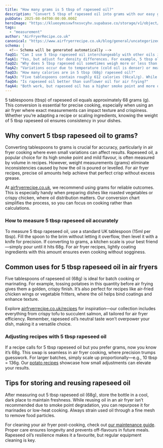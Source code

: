 ```yaml
---
title: "How many grams is 5 tbsp of rapeseed oil?"
description: "Convert 5 tbsp of rapeseed oil into grams with our easy guide. Perfect for air fryer recipes and precise cooking measurements."
pubDate: 2025-08-04T00:00:00.000Z
heroImage: "https://klueoymssxwfnxsvcyhv.supabase.co/storage/v1/object/public/Shmucket/how-many-grams-is-5-tbsp-rapeseed-oil.webp"
tags:
  - "measurement"
author: "AirFryerRecipe.co.uk"
canonical: "https://www.airfryerrecipe.co.uk/blog/general/uncategorized/how-many-grams-is-5-tbsp-rapeseed-oil"
schema: |
  <!-- Schema will be generated automatically -->
faqQ1: "Can I use 5 tbsp rapeseed oil interchangeably with other oils in an air fryer?"
faqA1: "Yes, but adjust for density differences. For example, 5 tbsp olive oil weighs about 67g (slightly less than rapeseed oil). Always check smoke points—rapeseed oil’s high tolerance (230°C) makes it ideal for air frying compared to butter or coconut oil."
faqQ2: "Why does 5 tbsp rapeseed oil sometimes weigh more or less than 68g?"
faqA2: "Variations occur due to temperature (cold oil is denser) or measuring techniques. For accuracy, use scales. A slightly heaped tablespoon might add 1-2g, while underfilled spoons subtract weight. Consistency matters most in air fryer recipes."
faqQ3: "How many calories are in 5 tbsp (68g) rapeseed oil?"
faqA3: "Five tablespoons contain roughly 612 calories (9kcal/g). While air fryers use less oil than deep frying, mindful measuring helps control intake. Consider spray bottles for lighter coverage in recipes like <a href=https://www.airfryerrecipe.co.uk/recipe-category/vegetables>air-fried vegetables</a>."
faqQ4: "Is rapeseed oil better than sunflower oil for air frying?"
faqA4: "Both work, but rapeseed oil has a higher smoke point and more omega-3s. For 5 tbsp portions, the gram difference is minimal (sunflower oil: ~67g). Rapeseed’s neutral taste suits most <a href=https://www.airfryerrecipe.co.uk>airfryerrecipe.co.uk</a> dishes, from meats to desserts."
---
```

<p>5 tablespoons (tbsp) of rapeseed oil equals approximately 68 grams (g). This conversion is essential for precise cooking, especially when using an air fryer where exact measurements can impact texture and crispiness. Whether you’re adapting a recipe or scaling ingredients, knowing the weight of 5 tbsp rapeseed oil ensures consistency in your dishes.</p>

<h2>Why convert 5 tbsp rapeseed oil to grams?</h2>  
<p>Converting tablespoons to grams is crucial for accuracy, particularly in air fryer cooking where even small variations can affect results. Rapeseed oil, a popular choice for its high smoke point and mild flavour, is often measured by volume in recipes. However, weight measurements (grams) eliminate inconsistencies caused by how the oil is poured or levelled. For air fryer recipes, precise oil amounts help achieve that perfect crisp without excess grease.</p>  
<p>At <a href=https://www.airfryerrecipe.co.uk/air-fryer-conversion-chart>airfryerrecipe.co.uk</a>, we recommend using grams for reliable outcomes. This is especially handy when preparing dishes like roasted vegetables or crispy chicken, where oil distribution matters. Our conversion chart simplifies the process, so you can focus on cooking rather than calculations.</p>  

<h3>How to measure 5 tbsp rapeseed oil accurately</h3>  
<p>To measure 5 tbsp rapeseed oil, use a standard UK tablespoon (15ml per tbsp). Fill the spoon to the brim without letting it overflow, then level it with a knife for precision. If converting to grams, a kitchen scale is your best friend—simply pour until it hits 68g. For air fryer recipes, lightly coating ingredients with this amount ensures even cooking without sogginess.</p>  

<h2>Common uses for 5 tbsp rapeseed oil in air fryers</h2>  
<p>Five tablespoons of rapeseed oil (68g) is ideal for batch cooking or marinating. For example, tossing potatoes in this quantity before air frying gives them a golden, crispy finish. It’s also perfect for recipes like air-fried chicken wings or vegetable fritters, where the oil helps bind coatings and enhance texture.</p>  
<p>Explore <a href=https://www.airfryerrecipe.co.uk/recipes>airfryerrecipe.co.uk/recipes</a> for inspiration—our collection includes everything from crispy tofu to succulent salmon, all tailored for air fryer efficiency. Remember, rapeseed oil’s neutral taste won’t overpower your dish, making it a versatile choice.</p>  

<h3>Adjusting recipes with 5 tbsp rapeseed oil</h3>  
<p>If a recipe calls for 5 tbsp rapeseed oil but you prefer grams, now you know it’s 68g. This swap is seamless in air fryer cooking, where precision trumps guesswork. For larger batches, simply scale up proportionally—e.g., 10 tbsp = 136g. Our <a href=https://www.airfryerrecipe.co.uk/recipe-category/potatoes>potato recipes</a> showcase how small adjustments can elevate your results.</p>  

<h2>Tips for storing and reusing rapeseed oil</h2>  
<p>After measuring out 5 tbsp rapeseed oil (68g), store the bottle in a cool, dark place to maintain freshness. While reusing oil in an air fryer isn’t recommended due to smoke point degradation, you can repurpose it for marinades or low-heat cooking. Always strain used oil through a fine mesh to remove food particles.</p>  
<p>For cleaning your air fryer post-cooking, check out <a href=https://www.airfryerrecipe.co.uk/air-fryer-cleaner>our maintenance guide</a>. Proper care ensures longevity and prevents off-flavours in future meals. Rapeseed oil’s resilience makes it a favourite, but regular equipment cleaning is key.</p>
